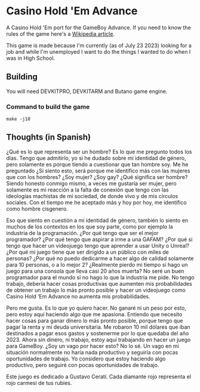 
# Casino Hold 'Em Advance

A Casino Hold 'Em port for the GameBoy Advance. If you need to know the rules of the game here's a [Wikipedia article](https://en.wikipedia.org/wiki/Casino_hold_%27em).

This game is made because I'm currently (as of July 23 2023) looking for a job and while I'm unemployed I want to do the things I wanted to do when I was in High School.

## Building
You will need DEVKITPRO, DEVKITARM and Butano game engine.

### Command to build the game
```make -j10```

## Thoughts (in Spanish)
¿Qué es lo que representa ser un hombre? Es lo que me pregunto todos los días. Tengo que admitirlo, yo si he dudado sobre mi identidad de género, pero solamente es porque tiendo a cuestionar que tan hombre soy. Me he preguntado ¿Si siento esto, será porque me identifico más con las mujeres que con los hombres? ¿Soy mujer? ¿Soy gay? ¿Qué significa ser hombre? Siendo honesto conmigo mismo, a veces me gustaría ser mujer, pero solamente es mi reacción a la falta de conexión que tengo con las ideologías machistas de mi sociedad, de donde vivo y de mis círculos sociales. Con el tiempo me he aceptado más y hoy por hoy, me identifico como hombre cisgenero.

Eso que siento en cuestión a mi identidad de género, también lo siento en muchos de los contextos en los que soy parte, como por ejemplo la industria de la programación. ¿Por qué tengo que ser el mejor programador? ¿Por qué tengo que aspirar a irme a una GAFAM? ¿Por qué si tengo que hacer un videojuego tengo que aprender a usar Unity o Unreal? ¿Por qué mi juego tiene que ser dirigido a un público con miles de personas? ¿Por qué no puedo dedicarme a hacer algo de calidad solamente para 10 personas, o a lo mejor 2? ¿Realmente pierdo mi tiempo si hago un juego para una consola que lleva casi 20 años muerta? No seré un buen programador para el mundo si no hago lo que la industria me pide. No tengo trabajo, debería hacer cosas productivas que aumenten mis probabilidades de obtener un trabajo lo más pronto posible y hacer un videojuego como Casino Hold ‘Em Advance no aumenta mis probabilidades.

Pero me gusta. Es lo que yo quiero hacer. No ganaré ni un peso por esto, pero estoy aquí haciendo algo que me apasiona. Entiendo que necesito hacer cosas para ganar dinero lo más pronto posible, porque tengo que pagar la renta y mi deuda universitaria. Me robaron 10 mil dólares que iban destinados a pagar esos gastos y sostenerme por lo que quedaba del año 2023. Ahora sin dinero, ni trabajo, estoy aquí trabajando en hacer un juego para GameBoy. ¿Soy un vago por hacer esto? No lo sé. Un vago en mi situación normalmente no haría nada productivo y seguiría con pocas oportunidades de trabajo. Yo considero que estoy haciendo algo productivo, pero seguiré con pocas oportunidades de trabajo.

Este juego es dedicado a Gustavo Cerati. Cada diamante rojo representa el rojo carmesi de tus rubies.
